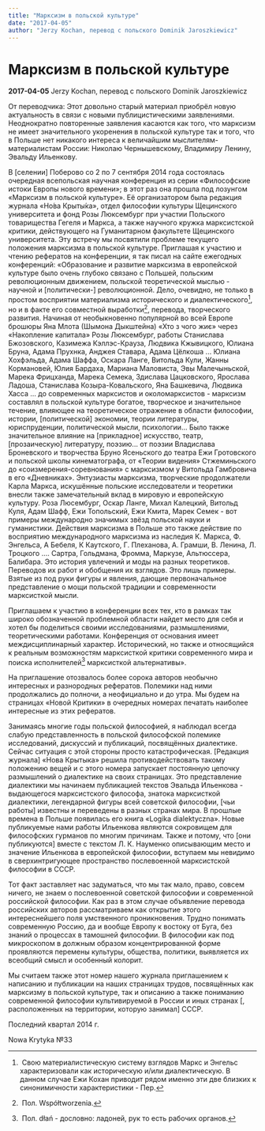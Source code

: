 ```yaml
---
title: "Марксизм в польской культуре"
date: "2017-04-05"
author: "Jerzy Kochan, перевод с польского Dominik Jaroszkiewicz"
---
```


# Марксизм в польской культуре

**2017-04-05** Jerzy Kochan, перевод с польского Dominik Jaroszkiewicz

От переводчика: Этот довольно старый материал приобрёл новую актуальность в связи с новыми публицистическими заявлениями. Неоднократно повторенные заявления касаются как того, что марксизм не имеет значительного укоренения в польской культуре так и того, что в Польше нет никакого интереса к величайшим мыслителям-материалистам России: Николаю Чернышевскому, Владимиру Ленину, Эвальду Ильенкову.

В [селении] Поберово со 2 по 7 сентября 2014 года состоялась очередная всепольская научная конференция из серии «Философские истоки Европы нового времени»; в этот раз она прошла под лозунгом «Марксизм в польской культуре». Её организатором была редакция журнала «Но́ва Крыты́ка», отдел философии культуры Щецинского университета и фонд Розы Люксембург при участии Польского товарищества Гегеля и Маркса, а также научного кружка марксистской критики, действующего на Гуманитарном факультете Щецинского университета. Эту встречу мы посвятили проблеме текущего положения марксизма в польской культуре. Приглашая к участию и чтению рефератов на конференции, я так писал на сайте ежегодных конференций: «Образование и развитие марксизма в европейской культуре было очень глубоко связано с Польшей, польским революционным движением, польской теоретической мыслью - научной и [политически-] революционной. Дело, очевидно, не только в простом восприятии материализма исторического и диалектического[^1], но и в факте его совместной выработки[^2], перевода, творческого развития. Начиная от необыкновенно популярной во всей Европе брошюры Яна Млота (Шымона Дыкштейна) «Хто з чого жиє» через «Накопление капитала» Розы Люксембург, работы Станислава Бжозовского, Казимежа Кэллэс-Крауза, Людвика Кжывицкого, Юлиана Бруна, Адама Прухнка, Анджея Ставара, Адама Цёлкоша ... Юлиана Хохфэльда, Адама Шаффа, Оскара Ланге, Витольда Кули, Жанны Кормановей, Юлия Бардаха, Мариана Маловиста, Эвы Малечыньской, Марека Фрицханда, Марека Семека, Здислава Цацковского, Ярослава Ладоша, Станислава Козыра-Ковальского, Яна Башкевича, Людвика Хасса ... до современных марксистов и околомарксистов - марксизм составлял в польской культуре богатое, творческое и значительное течение, влияющее на теоретическое отражение в области философии, истории, [политической] экономии, теории литературы, юриспруденции, политической мысли, психологии... Было также значительное влияние на [прикладное] искусство, театр, [прозаическую] литературу, поэзию... от поэзии Владислава Броневского и творчества Бруно Ясеньского до театра Ежи Гротовского и польской школы кинематографа, от «Теории видения» Стжеминьского до «соизмерения-соревнования» с марксизмом у Витольда Гамбровича в его «Дневниках». Энтузиасты марксизма, творческие продолжатели Карла Маркса, искушённые польские исследователи и теоретики внесли также замечательный вклад в мировую и европейскую культуру. Роза Люсембург, Оскар Ланге, Михал Калецкий, Витольд Куля, Адам Шафф, Ежи Топольский, Ежи Кмита, Марек Семек - вот примеры международно значимых звёзд польской науки и гуманистики. Действия марксизма в Польше это также действие по восприятию международного марксизма из наследия К. Маркса, Ф. Энгельса, А Бебеля, К Каутского, Г. Плеханова, А. Грамши, В. Ленина, Л. Троцкого .... Сартра, Гольдмана, Фромма, Маркузе, Альтюссера, Балибара. Это история увлечений и моды на разных теоретиков. Переводов их работ и обобщения их взглядов. Это лишь примеры. Взятые из под руки фигуры и явления, дающие первоначальное представление о мощи польской традиции и современности марксисткой мысли.

Приглашаем к участию в конференции всех тех, кто в рамках так широко обозначенной проблемной области найдет место для себя и хотел бы поделиться своими исследованиями, размышлениями, теоретическими работами. Конференция от основания имеет междисциплинарный характер. Исторический, но также и относящийся к реальным возможностям марксисткой критики современного мира и поиска исполнителей[^3] марксисткой альтернативы».

На приглашение отозвалось более сорока авторов необычно интересных и разнородных рефератов. Полемики над ними продолжались до полночи, а неофициально и до утра. Мы будем на страницах «Новой Критики» в очередных номерах печатать наиболее интересные из этих рефератов.

Занимаясь многие годы польской философией, я наблюдал всегда слабую представленность в польской философской полемике исследований, дискуссий и публикаций, посвящённых диалектике. Сейчас ситуация с этой стороны просто катастрофическая. [Редакция журнала] «Нова Крытыка» решила противодействовать такому положению вещей и с этого номера запускает постоянную цепочку размышлений о диалектике на своих страницах. Это представление диалектики мы начинаем публикацией текстов Эвальда Ильенкова - выдающегося марксистского философа, знатока марксисткой диалектики, легендарной фигуры всей советской философии, [чьи работы] известны и переведены в разных странах мира. В прошлые времена в Польше появилась его книга «Logika dialektyczna». Новые публикуемые нами работы Ильенкова являются сокровищем для философских гурманов по многим причинам. Также и потому, что [они публикуются] вместе с текстом Л. К. Науменко описывающим место и значение Ильенкова в европейской философии, вступаем мы невидимо в сверхинтригующее пространство послевоенной марксистской философии в СССР.

Тот факт заставляет нас задуматься, что мы так мало, право, совсем ничего, не знаем о послевоенной советской философии и современной российской философии. Как раз в этом случае объявление перевода российских авторов рассматриваем как открытие этого интереснейшего поля умственного проникновения. Трудно понимать современную Россию, да и вообще Европу к востоку от Буга, без знаний о процессах в тамошней философии. В философии как под микроскопом в должным образом концентрированной форме проявляются перемены культуры, общества, политики, выявляется их всеобщий смысл и особенный колорит.

Мы считаем также этот номер нашего журнала приглашением к написанию и публикации на наших страницах трудов, посвящённых как марксизму в польской культуре, так и описанию а также пониманию современной философии культивируемой в России и иных странах [, расположенных на территории, которую занимал] СССР.

Последний квартал 2014 г.

Nowa Krytyka №33

[^1]:  Свою 	материалистическую систему взглядов 	Маркс и Энгельс характеризовали как 	историческую и/или диалектическую. В 	данном случае Ежи Кохан приводит рядом 	именно эти две близких к синонимичности 	характеристики - Пер.

[^2]:  Пол. 	Współtworzenia.

[^3]:  Пол. 	dłań - дословно: ладоней, 	рук то есть рабочих органов.